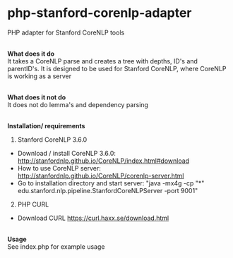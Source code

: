 # php-stanford-corenlp-adapter
PHP adapter for Stanford CoreNLP tools<br /><br />

<b>What does it do</b><br />
It takes a CoreNLP parse and creates a tree with depths, ID's and parentID's. It is designed to be used for Stanford CoreNLP, where CoreNLP is working as a server<br /><br />

<b>What does it not do</b><br />
It does not do lemma's and dependency parsing<br /><br />

<b>Installation/ requirements</b><br />
1) Stanford CoreNLP 3.6.0<br />
- Download / install CoreNLP 3.6.0: http://stanfordnlp.github.io/CoreNLP/index.html#download<br />
- How to use CoreNLP server: http://stanfordnlp.github.io/CoreNLP/corenlp-server.html <br />
- Go to installation directory and start server: "java -mx4g -cp "*" edu.stanford.nlp.pipeline.StanfordCoreNLPServer -port 9001" <br />

2) PHP CURL<br />
- Download CURL https://curl.haxx.se/download.html<br /><br />

<b>Usage</b><br />
See index.php for example usage




